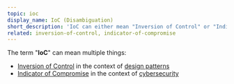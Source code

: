 ```yaml
---
topic: ioc
display_name: IoC (Disambiguation)
short_description: 'IoC can either mean "Inversion of Control" or "Indicator of Compromise".'
related: inversion-of-control, indicator-of-compromise
---
```

The term "**IoC**" can mean multiple things:
* [Inversion of Control](/topics/inversion-of-control) in the context of [design patterns](/topics/design-patterns)
* [Indicator of Compromise](/topics/indicator-of-compromise) in the context of [cybersecurity](/topics/security)

